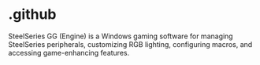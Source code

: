 # .github
SteelSeries GG (Engine) is a Windows gaming software for managing SteelSeries peripherals, customizing RGB lighting, configuring macros, and accessing game-enhancing features.
